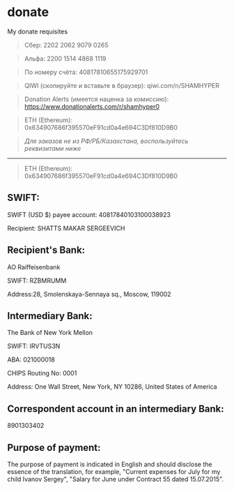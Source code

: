 # donate
My donate requisites

> Сбер: 2202 2062 9079 0265

> Альфа: 2200 1514 4868 1119

> По номеру счёта: 40817810655175929701

> QIWI (скопируйте и вставьте в браузер): qiwi.com/n/SHAMHYPER

> Donation Alerts (имеется наценка за комиссию): https://www.donationalerts.com/r/shamhyper0

> ETH (Ethereum): 0x634907686f395570eF91cd0a4e694C3Df810D9B0

> *Для заказов не из РФ/РБ/Казахстана, воспользуйтесь реквизитами ниже*

-----------------------------------------------------------------------------------------------

> ETH (Ethereum): 0x634907686f395570eF91cd0a4e694C3Df810D9B0

## SWIFT:
SWIFT (USD $) payee account: 40817840103100038923

Recipient: SHATTS MAKAR SERGEEVICH

## Recipient's Bank:
AO Raiffeisenbank

SWIFT: RZBMRUMM

Address:28, Smolenskaya-Sennaya sq., Moscow, 119002

## Intermediary Bank:
The Bank of New York Mellon

SWIFT: IRVTUS3N

ABA: 021000018

CHIPS Routing No: 0001

Address: One Wall Street, New York, NY 10286, United States of America

## Correspondent account in an intermediary Bank:
8901303402

## Purpose of payment:
The purpose of payment is indicated in English and should disclose the essence of the translation, for example, "Current expenses for July for my child Ivanov Sergey", "Salary for June under Contract 55 dated 15.07.2015".
